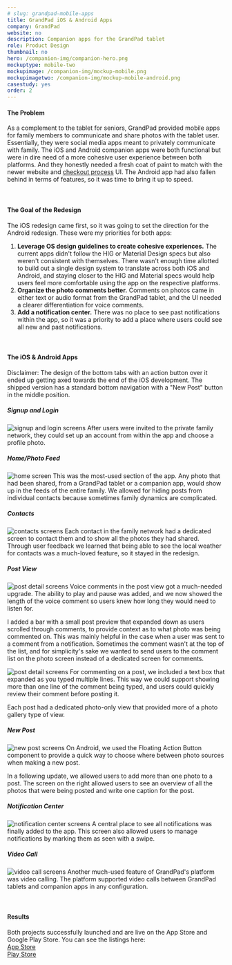 ```yaml
---
# slug: grandpad-mobile-apps
title: GrandPad iOS & Android Apps
company: GrandPad
website: no
description: Companion apps for the GrandPad tablet
role: Product Design
thumbnail: no
hero: /companion-img/companion-hero.png
mockuptype: mobile-two
mockupimage: /companion-img/mockup-mobile.png
mockupimagetwo: /companion-img/mockup-mobile-android.png
casestudy: yes
order: 2
---
```


#### The Problem

As a complement to the tablet for seniors, GrandPad provided mobile apps for family members to communicate and share photos with the tablet user. Essentially, they were social media apps meant to privately communicate with family. The iOS and Android companion apps were both functional but were in dire need of a more cohesive user experience between both platforms. And they honestly needed a fresh coat of paint to match with the newer website and [checkout process](/project/grandpad-checkout) UI. The Android app had also fallen behind in terms of features, so it was time to bring it up to speed.
<br /><br /><br />

#### The Goal of the Redesign

The iOS redesign came first, so it was going to set the direction for the Android redesign. These were my priorities for both apps:

1. **Leverage OS design guidelines to create cohesive experiences.** The current apps didn't follow the HIG or Material Design specs but also weren't consistent with themselves. There wasn't enough time allotted to build out a single design system to translate across both iOS and Android, and staying closer to the HIG and Material specs would help users feel more comfortable using the app on the respective platforms.
2. **Organize the photo comments better.** Comments on photos came in either text or audio format from the GrandPad tablet, and the UI needed a clearer differentiation for voice comments.
3. **Add a notification center.** There was no place to see past notifications within the app, so it was a priority to add a place where users could see all new and past notifications.
   <br /><br /><br />

#### The iOS & Android Apps

Disclaimer: The design of the bottom tabs with an action button over it ended up getting axed towards the end of the iOS development. The shipped version has a standard bottom navigation with a "New Post" button in the middle position.

##### Signup and Login

![signup and login screens](/companion-img/signup.png)
After users were invited to the private family network, they could set up an account from within the app and choose a profile photo.

##### Home/Photo Feed

![home screen](/companion-img/feed.png)
This was the most-used section of the app. Any photo that had been shared, from a GrandPad tablet or a companion app, would show up in the feeds of the entire family. We allowed for hiding posts from individual contacts because sometimes family dynamics are complicated.

##### Contacts

![contacts screens](/companion-img/contacts.png)
Each contact in the family network had a dedicated screen to contact them and to show all the photos they had shared. Through user feedback we learned that being able to see the local weather for contacts was a much-loved feature, so it stayed in the redesign.

##### Post View

![post detail screens](/companion-img/post-detail.png)
Voice comments in the post view got a much-needed upgrade. The ability to play and pause was added, and we now showed the length of the voice comment so users knew how long they would need to listen for.

I added a bar with a small post preview that expanded down as users scrolled through comments, to provide context as to what photo was being commented on. This was mainly helpful in the case when a user was sent to a comment from a notification. Sometimes the comment wasn't at the top of the list, and for simplicity's sake we wanted to send users to the comment list on the photo screen instead of a dedicated screen for comments.

![post detail screens](/companion-img/post-detail-2.png)
For commenting on a post, we included a text box that expanded as you typed multiple lines. This way we could support showing more than one line of the comment being typed, and users could quickly review their comment before posting it.

Each post had a dedicated photo-only view that provided more of a photo gallery type of view.

##### New Post

![new post screens](/companion-img/new-post.png)
On Android, we used the Floating Action Button component to provide a quick way to choose where between photo sources when making a new post.

In a following update, we allowed users to add more than one photo to a post. The screen on the right allowed users to see an overview of all the photos that were being posted and write one caption for the post.

##### Notification Center

![notification center screens](/companion-img/notifications.png)
A central place to see all notifications was finally added to the app. This screen also allowed users to manage notifications by marking them as seen with a swipe.

##### Video Call

![video call screens](/companion-img/video-call.png)
Another much-used feature of GrandPad's platform was video calling. The platform supported video calls between GrandPad tablets and companion apps in any configuration.
<br /><br /><br />

#### Results

Both projects successfully launched and are live on the App Store and Google Play Store. You can see the listings here:<br />
[App Store](https://apps.apple.com/us/app/grandpad/id904069946)<br />
[Play Store](https://play.google.com/store/apps/details?id=net.grandpad.puma)

